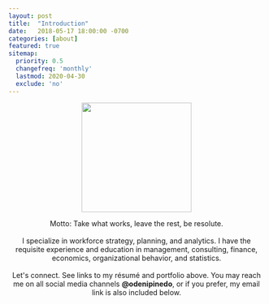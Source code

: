 ```yaml
---
layout: post
title:  "Introduction"
date:   2018-05-17 18:00:00 -0700
categories: [about]
featured: true
sitemap:
  priority: 0.5
  changefreq: 'monthly'
  lastmod: 2020-04-30
  exclude: 'no'
---
```


<p align="center">
  <img src="https://pinedo.org/assets/png/dpinedo_photo.png" height="216" width="216">
</p>

<p align="center">
Motto: Take what works, leave the rest, be resolute.
<br><br>
I specialize in workforce strategy, planning, and analytics. I have the requisite experience and education in management, consulting, finance, economics, organizational behavior, and statistics.
<br><br>
Let's connect. See links to my résumé and portfolio above. You may reach me on all social media channels <span style="font-weight:bold">@odenipinedo</span>, or if you prefer, my email link is also included below.
</p>
